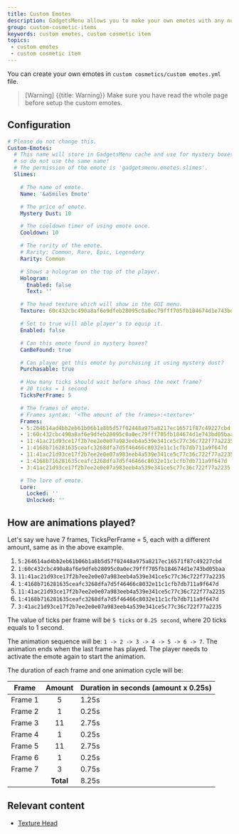 ```yaml
---
title: Custom Emotes
description: GadgetsMenu allows you to make your own emotes with any number of player head frames.
group: custom-cosmetic-items
keywords: custom emotes, custom cosmetic item
topics:
 - custom emotes
 - custom cosmetic item
---
```


You can create your own emotes in `custom cosmetics/custom emotes.yml` file.

>[Warning] {{title: Warning}} Make sure you have read the whole page before setup the custom emotes.

## Configuration
```yaml
# Please do not change this.
Custom-Emotes:
  # This name will store in GadgetsMenu cache and use for mystery boxes, 
  # so do not use the same name!
  # The permission of the emote is 'gadgetsmenu.emotes.slimes'.
  Slimes:

    # The name of emote.
    Name: '&aSmiles Emote'

    # The price of emote.
    Mystery Dust: 10

    # The cooldown timer of using emote once.
    Cooldown: 10

    # The rarity of the emote.
    # Rarity: Common, Rare, Epic, Legendary
    Rarity: Common 

    # Shows a hologram on the top of the player.
    Hologram:
      Enabled: false
      Text: ''

    # The head texture which will show in the GUI menu.
    Texture: 60c432cbc490a8af6e9dfeb28095c0a0ec79fff705fb184674d1e743bd05baa

    # Set to true will able player's to equip it.
    Enabled: false

    # Can this emote found in mystery boxes?
    CanBeFound: true

    # Can player get this emote by purchasing it using mystery dust?
    Purchasable: true

    # How many ticks should wait before shows the next frame?
    # 20 ticks = 1 second
    TicksPerFrame: 5

    # The frames of emote.
    # Frames syntax: '<The amount of the frames>:<texture>'
    Frames:
    - 5:264614ad4bb2eb61b06b1a8b5d57f02448a975a8217ec16571f87c49227cbd
    - 1:60c432cbc490a8af6e9dfeb28095c0a0ec79fff705fb184674d1e743bd05baa
    - 11:41ac21d93ce17f2b7ee2e0e07a983eeb4a539e341ce5c77c36c722f77a2235
    - 1:4168b716281635ceafc3268dfa7d5f46466c8032e11c1cfb7db711a9f647d
    - 11:41ac21d93ce17f2b7ee2e0e07a983eeb4a539e341ce5c77c36c722f77a2235
    - 1:4168b716281635ceafc3268dfa7d5f46466c8032e11c1cfb7db711a9f647d
    - 3:41ac21d93ce17f2b7ee2e0e07a983eeb4a539e341ce5c77c36c722f77a2235

    # The lore of emote.
    Lore:
      Locked: ''
      Unlocked: ''
```

## How are animations played?

Let's say we have 7 frames, TicksPerFrame = 5, each with a different amount, same as in the above example.
 1. `5:264614ad4bb2eb61b06b1a8b5d57f02448a975a8217ec16571f87c49227cbd`
 2. `1:60c432cbc490a8af6e9dfeb28095c0a0ec79fff705fb184674d1e743bd05baa`
 3. `11:41ac21d93ce17f2b7ee2e0e07a983eeb4a539e341ce5c77c36c722f77a2235`
 4. `1:4168b716281635ceafc3268dfa7d5f46466c8032e11c1cfb7db711a9f647d`
 5. `11:41ac21d93ce17f2b7ee2e0e07a983eeb4a539e341ce5c77c36c722f77a2235`
 6. `1:4168b716281635ceafc3268dfa7d5f46466c8032e11c1cfb7db711a9f647d`
 7. `3:41ac21d93ce17f2b7ee2e0e07a983eeb4a539e341ce5c77c36c722f77a2235`

The value of ticks per frame will be `5 ticks` or `0.25 second`, where 20 ticks equals to 1 second.

The animation sequence will be: `1 -> 2 -> 3 -> 4 -> 5 -> 6 -> 7`. The animation ends when the last frame has played. The player needs to activate the emote again to start the animation.

The duration of each frame and one animation cycle will be:
<div class="md-table-max-content md-table-no-bg-color">

| Frame | Amount | Duration in seconds (amount x 0.25s) |
| ----- |:------:| ------------------- |
| Frame 1 | 5 | 1.25s |
| Frame 2 | 1 | 0.25s |
| Frame 3 | 11 | 2.75s |
| Frame 4 | 1 | 0.25s |
| Frame 5 | 11 | 2.75s |
| Frame 6 | 1 | 0.25s |
| Frame 7 | 3 | 0.75s |
| | **Total** | 8.25s |
</div>

## Relevant content
<div class="md-relevant-content">

- [Texture Head](../wiki/others/texture-head)
</div>